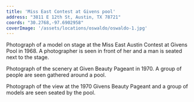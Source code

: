 ```yaml
---
title: 'Miss East Contest at Givens pool'
address: "3811 E 12th St, Austin, TX 78721"
coords: "30.2768,-97.6902958"
coverImage: '/assets/locations/oswaldo/oswaldo-1.jpg'
---
```


Photograph of a model on stage at the Miss East Austin Contest at Givens Pool in 1968. A photographer is seen in front of her and a man is seated next to the stage.

Photograph of the scenery at Given Beauty Pageant in 1970. A group of people are seen gathered around a pool.

Photograph of the view at the 1970 Givens Beauty Pageant and a group of models are seen seated by the pool.
